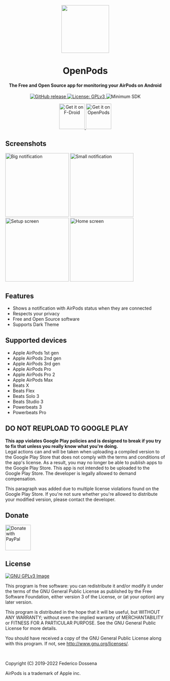<p align="center"><img src="fastlane/metadata/android/en-US/images/icon.png" width="150"></p> 
<h1 align="center"><b>OpenPods</b></h1>
<h4 align="center">The Free and Open Source app for monitoring your AirPods on Android</h4>
<p align="center">
	<a href="https://github.com/adolfintel/OpenPods/releases">
		<img src="https://img.shields.io/github/release/adolfintel/OpenPods.svg?color=blueviolet" alt="GitHub release">
	</a>
	<a href="https://www.gnu.org/licenses/gpl-3.0">
		<img src="https://img.shields.io/badge/License-GPL%20v3-blue.svg" alt="License: GPLv3">
	</a>
	<img alt="Minimum SDK" src="https://img.shields.io/badge/API-23%2B-green">
</p>
<p align="center">
	<a href="https://f-droid.org/packages/com.dosse.airpods">
		<img src="assets/get-it-on-fdroid.png" alt="Get it on F-Droid" height="80">
	</a>
	<a href="https://downloads.fdossena.com/geth.php?r=openpods-apk">
		<img src="assets/get-it-on-openpods.png" alt="Get it on OpenPods" height="80">
	</a>
</p>

## Screenshots

[<img src="fastlane/metadata/android/en-US/images/phoneScreenshots/screen1.png"
    alt="Big notification"
    width="200">](fastlane/metadata/android/en-US/images/phoneScreenshots/screen1.png)
[<img src="fastlane/metadata/android/en-US/images/phoneScreenshots/screen2.png"
    alt="Small notification"
    width="200">](fastlane/metadata/android/en-US/images/phoneScreenshots/screen2.png)
[<img src="fastlane/metadata/android/en-US/images/phoneScreenshots/screen3.png"
    alt="Setup screen"
    width="200">](fastlane/metadata/android/en-US/images/phoneScreenshots/screen3.png)
[<img src="fastlane/metadata/android/en-US/images/phoneScreenshots/screen4.png"
    alt="Home screen"
    width="200">](fastlane/metadata/android/en-US/images/phoneScreenshots/screen4.png)
	
## Features

* Shows a notification with AirPods status when they are connected
* Respects your privacy
* Free and Open Source software
* Supports Dark Theme

## Supported devices

* Apple AirPods 1st gen
* Apple AirPods 2nd gen
* Apple AirPods 3rd gen
* Apple AirPods Pro
* Apple AirPods Pro 2
* Apple AirPods Max
* Beats X
* Beats Flex
* Beats Solo 3
* Beats Studio 3
* Powerbeats 3
* Powerbeats Pro

## DO NOT REUPLOAD TO GOOGLE PLAY
**This app violates Google Play policies and is designed to break if you try to fix that unless you really know what you're doing.**<br />
Legal actions can and will be taken when uploading a compiled version to the Google Play Store that does not comply with the terms and conditions of the app's license. As a result, you may no longer be able to publish apps to the Google Play Store. This app is not intended to be uploaded to the Google Play Store. The developer is legally allowed to demand compensation.

This paragraph was added due to multiple license violations found on the Google Play Store. If you're not sure whether you're allowed to distribute your modified version, please contact the developer.

## Donate
<a href="https://www.paypal.me/sineisochronic"><img src="assets/donate-with-paypal.png" alt="Donate with PayPal" height="80"></a>

## License
[![GNU GPLv3 Image](https://www.gnu.org/graphics/gplv3-127x51.png)](https://www.gnu.org/licenses/gpl-3.0.en.html)  

This program is free software: you can redistribute it and/or modify
it under the terms of the GNU General Public License as published by
the Free Software Foundation, either version 3 of the License, or
(at your option) any later version.

This program is distributed in the hope that it will be useful,
but WITHOUT ANY WARRANTY; without even the implied warranty of
MERCHANTABILITY or FITNESS FOR A PARTICULAR PURPOSE.  See the
GNU General Public License for more details.

You should have received a copy of the GNU General Public License
along with this program.  If not, see <http://www.gnu.org/licenses/>.

&nbsp;
&nbsp;

Copyright (C) 2019-2022 Federico Dossena

AirPods is a trademark of Apple inc.
